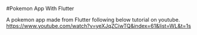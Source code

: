 #Pokemon App With Flutter

A pokemon app made from Flutter following below tutorial on youtube.
https://www.youtube.com/watch?v=yeXJqZCiwTQ&index=61&list=WL&t=1s

